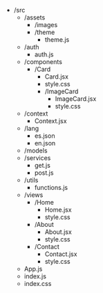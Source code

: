 <ul>
  <li>
    /src
    <ul>
      <li>
        /assets
        <ul>
          <li>/images</li>
          <li>
            /theme
            <ul>
              <li>theme.js</li>
            </ul>
          </li>
        </ul>
      </li>
      <li>
        /auth
        <ul>
          <li>auth.js</li>
        </ul>
      </li>
      <li>
        /components
        <ul>
          <li>
            /Card
            <ul>
              <li>Card.jsx</li>
              <li>style.css</li>
              <li>
                /ImageCard
                <ul>
                  <li>ImageCard.jsx</li>
                  <li>style.css</li>
                </ul>
              </li>
            </ul>
          </li>
        </ul>
      </li>
      <li>
        /context
        <ul>
          <li>Context.jsx</li>
        </ul>
      </li>
      <li>
        /lang
        <ul>
          <li>es.json</li>
          <li>en.json</li>
        </ul>
      </li>
      <li>/models</li>
      <li>
        /services
        <ul>
          <li>get.js</li>
          <li>post.js</li>
        </ul>
      </li>
      <li>
        /utils
        <ul>
          <li>functions.js</li>
        </ul>
      </li>
      <li>
        /views
        <ul>
          <li>
            /Home
            <ul>
              <li>Home.jsx</li>
              <li>style.css</li>
            </ul>
          </li>
          <li>
            /About
            <ul>
              <li>About.jsx</li>
              <li>style.css</li>
            </ul>
          </li>
          <li>
            /Contact
            <ul>
              <li>Contact.jsx</li>
              <li>style.css</li>
            </ul>
          </li>
        </ul>
      </li>
      <li>App.js</li>
      <li>index.js</li>
      <li>index.css</li>
    </ul>
  </li>
</ul>
